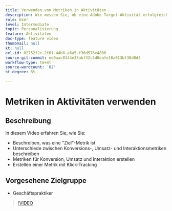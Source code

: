 ```yaml
---
title: Verwenden von Metriken in Aktivitäten
description: Wie messen Sie, ob eine Adobe Target-Aktivität erfolgreich ist? In diesem Video erfahren Sie mehr über die verschiedenen Arten von Zielmetriken und deren Verwendung zur Messung der Leistung Ihrer Aktivität.
role: User
level: Intermediate
topic: Personalisierung
feature: Aktivitäten
doc-type: feature video
thumbnail: null
kt: null
exl-id: 02752f2c-2f61-44b8-a6a5-f36d576e4806
source-git-commit: ee9aac0144e35abf32c5d8eafe10a013bf30d8d3
workflow-type: tm+mt
source-wordcount: '82'
ht-degree: 8%

---
```


# Metriken in Aktivitäten verwenden

## Beschreibung

In diesem Video erfahren Sie, wie Sie:

* Beschreiben, was eine &quot;Ziel&quot;-Metrik ist
* Unterschiede zwischen Konversions-, Umsatz- und Interaktionsmetriken beschreiben
* Metriken für Konversion, Umsatz und Interaktion erstellen
* Erstellen einer Metrik mit Klick-Tracking

## Vorgesehene Zielgruppe

* Geschäftspraktiker

>[!VIDEO](https://video.tv.adobe.com/v/17380/?quality=12)
